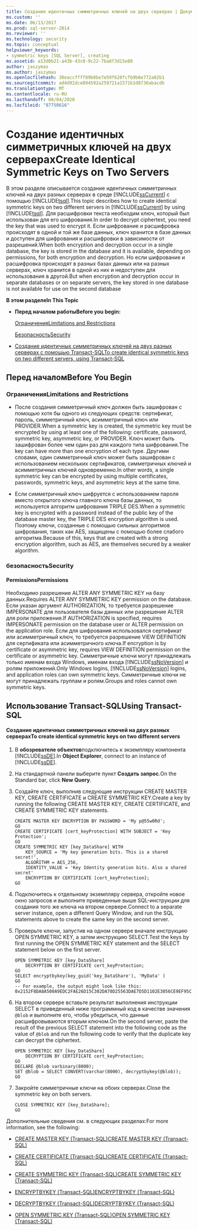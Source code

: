 ```yaml
---
title: Создание идентичных симметричных ключей на двух серверах | Документация Майкрософт
ms.custom: ''
ms.date: 06/13/2017
ms.prod: sql-server-2014
ms.reviewer: ''
ms.technology: security
ms.topic: conceptual
helpviewer_keywords:
- symmetric keys [SQL Server], creating
ms.assetid: a13d0b21-a43b-43c0-9c22-7ba8f3d15e80
author: jaszymas
ms.author: jaszymas
ms.openlocfilehash: 38eaccffff89b0be7e59f628fcfb9b6e772a02b1
ms.sourcegitcommit: ad4d92dce894592a259721a1571b1d8736abacdb
ms.translationtype: MT
ms.contentlocale: ru-RU
ms.lasthandoff: 08/04/2020
ms.locfileid: "87750616"
---
```

# <a name="create-identical-symmetric-keys-on-two-servers"></a><span data-ttu-id="3e521-102">Создание идентичных симметричных ключей на двух серверах</span><span class="sxs-lookup"><span data-stu-id="3e521-102">Create Identical Symmetric Keys on Two Servers</span></span>
  <span data-ttu-id="3e521-103">В этом разделе описывается создание идентичных симметричных ключей на двух разных серверах в среде [!INCLUDE[ssCurrent](../../../includes/sscurrent-md.md)] с помощью [!INCLUDE[tsql](../../../includes/tsql-md.md)].</span><span class="sxs-lookup"><span data-stu-id="3e521-103">This topic describes how to create identical symmetric keys on two different servers in [!INCLUDE[ssCurrent](../../../includes/sscurrent-md.md)] by using [!INCLUDE[tsql](../../../includes/tsql-md.md)].</span></span> <span data-ttu-id="3e521-104">Для расшифровки текста необходим ключ, который был использован для его шифрования.</span><span class="sxs-lookup"><span data-stu-id="3e521-104">In order to decrypt ciphertext, you need the key that was used to encrypt it.</span></span> <span data-ttu-id="3e521-105">Если шифрование и расшифровка происходят в одной и той же базе данных, ключ хранится в базе данных и доступен для шифрования и расшифровки в зависимости от разрешений.</span><span class="sxs-lookup"><span data-stu-id="3e521-105">When both encryption and decryption occur in a single database, the key is stored in the database and it is available, depending on permissions, for both encryption and decryption.</span></span> <span data-ttu-id="3e521-106">Но если шифрование и расшифровка происходят в разных базах данных или на разных серверах, ключ хранится в одной из них и недоступен для использования в другой.</span><span class="sxs-lookup"><span data-stu-id="3e521-106">But when encryption and decryption occur in separate databases or on separate servers, the key stored in one database is not available for use on the second database</span></span>  
  
 <span data-ttu-id="3e521-107">**В этом разделе**</span><span class="sxs-lookup"><span data-stu-id="3e521-107">**In This Topic**</span></span>  
  
-   <span data-ttu-id="3e521-108">**Перед началом работы**</span><span class="sxs-lookup"><span data-stu-id="3e521-108">**Before you begin:**</span></span>  
  
     [<span data-ttu-id="3e521-109">Ограничения</span><span class="sxs-lookup"><span data-stu-id="3e521-109">Limitations and Restrictions</span></span>](#Restrictions)  
  
     [<span data-ttu-id="3e521-110">Безопасность</span><span class="sxs-lookup"><span data-stu-id="3e521-110">Security</span></span>](#Security)  
  
-   [<span data-ttu-id="3e521-111">Создание идентичных симметричных ключей на двух разных серверах с помощью Transact-SQL</span><span class="sxs-lookup"><span data-stu-id="3e521-111">To create identical symmetric keys on two different servers, using Transact-SQL</span></span>](#TsqlProcedure)  
  
##  <a name="before-you-begin"></a><a name="BeforeYouBegin"></a> <span data-ttu-id="3e521-112">Перед началом</span><span class="sxs-lookup"><span data-stu-id="3e521-112">Before You Begin</span></span>  
  
###  <a name="limitations-and-restrictions"></a><a name="Restrictions"></a> <span data-ttu-id="3e521-113">Ограничения</span><span class="sxs-lookup"><span data-stu-id="3e521-113">Limitations and Restrictions</span></span>  
  
-   <span data-ttu-id="3e521-114">После создания симметричный ключ должен быть зашифрован с помощью хотя бы одного из следующих средств: сертификат, пароль, симметричный ключ, асимметричный ключ или PROVIDER.</span><span class="sxs-lookup"><span data-stu-id="3e521-114">When a symmetric key is created, the symmetric key must be encrypted by using at least one of the following: certificate, password, symmetric key, asymmetric key, or PROVIDER.</span></span> <span data-ttu-id="3e521-115">Ключ может быть зашифрован более чем один раз для каждого типа шифрования.</span><span class="sxs-lookup"><span data-stu-id="3e521-115">The key can have more than one encryption of each type.</span></span> <span data-ttu-id="3e521-116">Другими словами, один симметричный ключ может быть зашифрован с использованием нескольких сертификатов, симметричных ключей и асимметричных ключей одновременно.</span><span class="sxs-lookup"><span data-stu-id="3e521-116">In other words, a single symmetric key can be encrypted by using multiple certificates, passwords, symmetric keys, and asymmetric keys at the same time.</span></span>  
  
-   <span data-ttu-id="3e521-117">Если симметричный ключ шифруется с использованием пароля вместо открытого ключа главного ключа базы данных, то используется алгоритм шифрования TRIPLE DES.</span><span class="sxs-lookup"><span data-stu-id="3e521-117">When a symmetric key is encrypted with a password instead of the public key of the database master key, the TRIPLE DES encryption algorithm is used.</span></span> <span data-ttu-id="3e521-118">Поэтому ключи, созданные с помощью сильных алгоритмов шифрования, таких как AES, защищены с помощью более слабого алгоритма.</span><span class="sxs-lookup"><span data-stu-id="3e521-118">Because of this, keys that are created with a strong encryption algorithm, such as AES, are themselves secured by a weaker algorithm.</span></span>  
  
###  <a name="security"></a><a name="Security"></a> <span data-ttu-id="3e521-119">безопасность</span><span class="sxs-lookup"><span data-stu-id="3e521-119">Security</span></span>  
  
####  <a name="permissions"></a><a name="Permissions"></a> <span data-ttu-id="3e521-120">Permissions</span><span class="sxs-lookup"><span data-stu-id="3e521-120">Permissions</span></span>  
 <span data-ttu-id="3e521-121">Необходимо разрешение ALTER ANY SYMMETRIC KEY на базу данных.</span><span class="sxs-lookup"><span data-stu-id="3e521-121">Requires ALTER ANY SYMMETRIC KEY permission on the database.</span></span> <span data-ttu-id="3e521-122">Если указан аргумент AUTHORIZATION, то требуется разрешение IMPERSONATE для пользователя базы данных или разрешение ALTER для роли приложения.</span><span class="sxs-lookup"><span data-stu-id="3e521-122">If AUTHORIZATION is specified, requires IMPERSONATE permission on the database user or ALTER permission on the application role.</span></span> <span data-ttu-id="3e521-123">Если для шифрования использовался сертификат или асимметричный ключ, то требуется разрешение VIEW DEFINITION для сертификата или асимметричного ключа.</span><span class="sxs-lookup"><span data-stu-id="3e521-123">If encryption is by certificate or asymmetric key, requires VIEW DEFINITION permission on the certificate or asymmetric key.</span></span> <span data-ttu-id="3e521-124">Симметричные ключи могут принадлежать только именам входа Windows, именам входа [!INCLUDE[ssNoVersion](../../../includes/ssnoversion-md.md)] и ролям приложений.</span><span class="sxs-lookup"><span data-stu-id="3e521-124">Only Windows logins, [!INCLUDE[ssNoVersion](../../../includes/ssnoversion-md.md)] logins, and application roles can own symmetric keys.</span></span> <span data-ttu-id="3e521-125">Симметричные ключи не могут принадлежать группам и ролям.</span><span class="sxs-lookup"><span data-stu-id="3e521-125">Groups and roles cannot own symmetric keys.</span></span>  
  
##  <a name="using-transact-sql"></a><a name="TsqlProcedure"></a> <span data-ttu-id="3e521-126">Использование Transact-SQL</span><span class="sxs-lookup"><span data-stu-id="3e521-126">Using Transact-SQL</span></span>  
  
#### <a name="to-create-identical-symmetric-keys-on-two-different-servers"></a><span data-ttu-id="3e521-127">Создание идентичных симметричных ключей на двух разных серверах</span><span class="sxs-lookup"><span data-stu-id="3e521-127">To create identical symmetric keys on two different servers</span></span>  
  
1.  <span data-ttu-id="3e521-128">В **обозревателе объектов**подключитесь к экземпляру компонента [!INCLUDE[ssDE](../../../includes/ssde-md.md)].</span><span class="sxs-lookup"><span data-stu-id="3e521-128">In **Object Explorer**, connect to an instance of [!INCLUDE[ssDE](../../../includes/ssde-md.md)].</span></span>  
  
2.  <span data-ttu-id="3e521-129">На стандартной панели выберите пункт **Создать запрос**.</span><span class="sxs-lookup"><span data-stu-id="3e521-129">On the Standard bar, click **New Query**.</span></span>  
  
3.  <span data-ttu-id="3e521-130">Создайте ключ, выполнив следующие инструкции CREATE MASTER KEY, CREATE CERTIFICATE и CREATE SYMMETRIC KEY.</span><span class="sxs-lookup"><span data-stu-id="3e521-130">Create a key by running the following CREATE MASTER KEY, CREATE CERTIFICATE, and CREATE SYMMETRIC KEY statements.</span></span>  
  
    ```  
    CREATE MASTER KEY ENCRYPTION BY PASSWORD = 'My p@55w0Rd';  
    GO  
    CREATE CERTIFICATE [cert_keyProtection] WITH SUBJECT = 'Key Protection';  
    GO  
    CREATE SYMMETRIC KEY [key_DataShare] WITH  
        KEY_SOURCE = 'My key generation bits. This is a shared secret!',  
        ALGORITHM = AES_256,   
        IDENTITY_VALUE = 'Key Identity generation bits. Also a shared secret'  
        ENCRYPTION BY CERTIFICATE [cert_keyProtection];  
    GO  
    ```  
  
4.  <span data-ttu-id="3e521-131">Подключитесь к отдельному экземпляру сервера, откройте новое окно запросов и выполните приведенные выше SQL-инструкции для создания того же ключа на втором сервере.</span><span class="sxs-lookup"><span data-stu-id="3e521-131">Connect to a separate server instance, open a different Query Window, and run the SQL statements above to create the same key on the second server.</span></span>  
  
5.  <span data-ttu-id="3e521-132">Проверьте ключи, запустив на одном сервере вначале инструкцию OPEN SYMMETRIC KEY, а затем инструкцию SELECT.</span><span class="sxs-lookup"><span data-stu-id="3e521-132">Test the keys by first running the OPEN SYMMETRIC KEY statement and the SELECT statement below on the first server.</span></span>  
  
    ```  
    OPEN SYMMETRIC KEY [key_DataShare]   
        DECRYPTION BY CERTIFICATE cert_keyProtection;  
    GO  
    SELECT encryptbykey(key_guid('key_DataShare'), 'MyData' )  
    GO  
    -- For example, the output might look like this: 0x2152F8DA8A500A9EDC2FAE26D15C302DA70D25563DAE7D5D1102E3056CE9EF95CA3E7289F7F4D0523ED0376B155FE9C3  
    ```  
  
6.  <span data-ttu-id="3e521-133">На втором сервере вставьте результат выполнения инструкции SELECT в приведенный ниже программный код в качестве значения `@blob` и выполните его, чтобы убедиться, что данные расшифровываются вторым ключом.</span><span class="sxs-lookup"><span data-stu-id="3e521-133">On the second server, paste the result of the previous SELECT statement into the following code as the value of `@blob` and run the following code to verify that the duplicate key can decrypt the ciphertext.</span></span>  
  
    ```  
    OPEN SYMMETRIC KEY [key_DataShare]   
        DECRYPTION BY CERTIFICATE cert_keyProtection;  
    GO  
    DECLARE @blob varbinary(8000);  
    SET @blob = SELECT CONVERT(varchar(8000), decryptbykey(@blob));  
    GO  
    ```  
  
7.  <span data-ttu-id="3e521-134">Закройте симметричные ключи на обоих серверах.</span><span class="sxs-lookup"><span data-stu-id="3e521-134">Close the symmetric key on both servers.</span></span>  
  
    ```  
    CLOSE SYMMETRIC KEY [key_DataShare];  
    GO  
    ```  
  
 <span data-ttu-id="3e521-135">Дополнительные сведения см. в следующих разделах:</span><span class="sxs-lookup"><span data-stu-id="3e521-135">For more information, see the following:</span></span>  
  
-   [<span data-ttu-id="3e521-136">CREATE MASTER KEY (Transact-SQL)</span><span class="sxs-lookup"><span data-stu-id="3e521-136">CREATE MASTER KEY &#40;Transact-SQL&#41;</span></span>](/sql/t-sql/statements/create-master-key-transact-sql)  
  
-   [<span data-ttu-id="3e521-137">CREATE CERTIFICATE (Transact-SQL)</span><span class="sxs-lookup"><span data-stu-id="3e521-137">CREATE CERTIFICATE &#40;Transact-SQL&#41;</span></span>](/sql/t-sql/statements/create-certificate-transact-sql)  
  
-   [<span data-ttu-id="3e521-138">CREATE SYMMETRIC KEY (Transact-SQL)</span><span class="sxs-lookup"><span data-stu-id="3e521-138">CREATE SYMMETRIC KEY &#40;Transact-SQL&#41;</span></span>](/sql/t-sql/statements/create-symmetric-key-transact-sql)  
  
-   [<span data-ttu-id="3e521-139">ENCRYPTBYKEY (Transact-SQL)</span><span class="sxs-lookup"><span data-stu-id="3e521-139">ENCRYPTBYKEY &#40;Transact-SQL&#41;</span></span>](/sql/t-sql/functions/encryptbykey-transact-sql)  
  
-   [<span data-ttu-id="3e521-140">DECRYPTBYKEY (Transact-SQL)</span><span class="sxs-lookup"><span data-stu-id="3e521-140">DECRYPTBYKEY &#40;Transact-SQL&#41;</span></span>](/sql/t-sql/functions/decryptbykey-transact-sql)  
  
-   [<span data-ttu-id="3e521-141">OPEN SYMMETRIC KEY (Transact-SQL)</span><span class="sxs-lookup"><span data-stu-id="3e521-141">OPEN SYMMETRIC KEY &#40;Transact-SQL&#41;</span></span>](/sql/t-sql/statements/open-symmetric-key-transact-sql)  
  
  
